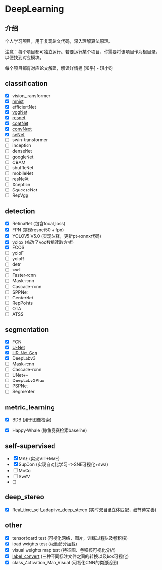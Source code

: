 # DeepLearning

## 介绍
个人学习项目，用于复现论文代码，深入理解算法原理。

注意：每个项目都可独立运行。若要运行某个项目，你需要将该项目作为根目录，以便找到对应模块。

每个项目都有对应论文解读，解读详情搜 [知乎] - 琪小钧

## classification
- [x] vision_transformer
- [x] [mnist](https://zhuanlan.zhihu.com/p/459616884)
- [x] efficientNet
- [x] [vggNet](https://zhuanlan.zhihu.com/p/460777014)
- [x] [resnet](https://zhuanlan.zhihu.com/p/462190341)
- [x] [coatNet](https://zhuanlan.zhihu.com/p/463033740)
- [x] [convNext](https://zhuanlan.zhihu.com/p/473657956)
- [x] [seNet](https://zhuanlan.zhihu.com/p/479992312)
- [ ] swin-transformer
- [ ] inception
- [ ] denseNet
- [ ] googleNet
- [ ] CBAM
- [ ] shuffleNet
- [ ] mobileNet
- [ ] resNeXt
- [ ] Xception
- [ ] SqueezeNet
- [ ] RepVgg

## detection
- [x] RetinaNet (包含focal_loss)
- [x] FPN (实现resnet50 + fpn)
- [x] YOLOV5 V5.0 (实现注释，更新pt->onnx代码)
- [x] yolox (修改了voc数据读取方式)
- [x] FCOS
- [ ] yoloF
- [ ] yoloR
- [ ] detr
- [ ] ssd
- [ ] Faster-rcnn
- [ ] Mask-rcnn
- [ ] Cascade-rcnn
- [ ] SPPNet
- [ ] CenterNet
- [ ] RepPoints
- [ ] OTA
- [ ] ATSS

## segmentation
- [x] FCN
- [x] [U-Net](https://zhuanlan.zhihu.com/p/485647940)
- [x] [HR-Net-Seg](https://zhuanlan.zhihu.com/p/501094171)
- [x] DeepLabv3
- [ ] Mask-rcnn
- [ ] Cascade-rcnn
- [ ] UNet++
- [ ] DeepLabv3Plus
- [ ] PSPNet
- [ ] Segmenter

## metric_learning
- [x] BDB (用于图像检索)
- [x] Happy-Whale (鲸鱼竞赛检索baseline)


## self-supervised
- [x] MAE (实现VIT+MAE)
- [x] SupCon (实现自对比学习+t-SNE可视化+swa)
- [ ] MoCo
- [ ] SwAV
- [ ]

## deep_stereo
- [x] Real_time_self_adaptive_deep_stereo (实时双目里立体匹配，细节待完善)


## other
- [x] tensorboard test (可视化网络，图片，训练过程以及卷积核)
- [x] load weights test (权重部分加载)
- [x] visual weights map test (特征图、卷积核可视化分析)
- [x] [label_convert](https://zhuanlan.zhihu.com/p/461488682) (三种不同标注文件之间的转换以及box可视化)
- [x] class_Activation_Map_Visual (可视化CNN的类激活图)